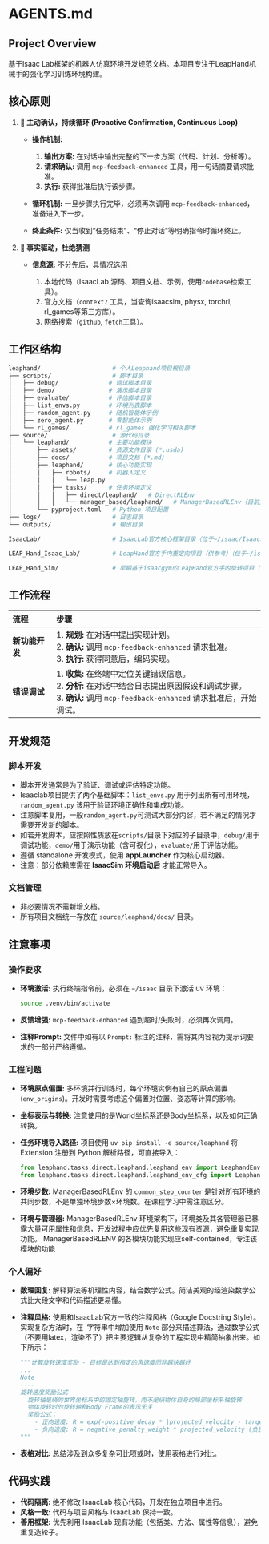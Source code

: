 # AGENTS.md

## Project Overview

基于Isaac Lab框架的机器人仿真环境开发规范文档。本项目专注于LeapHand机械手的强化学习训练环境构建。

## 核心原则

1. **🤖 主动确认，持续循环 (Proactive Confirmation, Continuous Loop)**

   * **操作机制:**

     1. **输出方案:** 在对话中输出完整的下一步方案（代码、计划、分析等）。
     2. **请求确认:** 调用 `mcp-feedback-enhanced` 工具，用一句话摘要请求批准。
     3. **执行:** 获得批准后执行该步骤。
   * **循环机制:**
     一旦步骤执行完毕，必须再次调用 `mcp-feedback-enhanced`，准备进入下一步。
   * **终止条件:** 仅当收到“任务结束”、“停止对话”等明确指令时循环终止。

2. **🧐 事实驱动，杜绝猜测**

   * **信息源:** 不分先后，具情况选用

     1. 本地代码（IsaacLab 源码、项目文档、示例，使用`codebase`检索工具）。
     2. 官方文档（`context7` 工具，当查询isaacsim, physx, torchrl, rl_games等第三方库）。
     3. 网络搜索（`github`, `fetch`工具）。

## 工作区结构

```bash
leaphand/                    # 个人Leaphand项目根目录
├── scripts/                 # 脚本目录
│   ├── debug/              # 调试脚本目录
│   ├── demo/               # 演示脚本目录
│   ├── evaluate/           # 评估脚本目录
│   ├── list_envs.py        # 环境列表脚本
│   ├── random_agent.py     # 随机智能体示例
│   ├── zero_agent.py       # 零智能体示例
│   └── rl_games/           # rl_games 强化学习相关脚本
├── source/                  # 源代码目录
│   └── leaphand/           # 主要功能模块
│       ├── assets/         # 资源文件目录 (*.usda)
│       ├── docs/           # 项目文档 (*.md)
│       ├── leaphand/       # 核心功能实现
│       │   ├── robots/     # 机器人定义
│       │   │   └── leap.py
│       │   ├── tasks/      # 任务环境定义
│       │   │   ├── direct/leaphand/   # DirectRLEnv
│       │   │   └── manager_based/leaphand/   # ManagerBasedRLEnv（目前主要开发目录）
│       └── pyproject.toml   # Python 项目配置
├── logs/                    # 日志目录
└── outputs/                 # 输出目录

IsaacLab/                    # IsaacLab官方核心框架目录（位于~/isaac/IsaacLab）

LEAP_Hand_Isaac_Lab/         # LeapHand官方手内重定向项目（供参考）（位于~/isaac/LEAP_Hand_Isaac_Lab）

LEAP_Hand_Sim/               # 早期基于isaacgym的LeapHand官方手内旋转项目（可参考）（位于~/LEAP_Hand_Sim）
```

## 工作流程

| 流程        | 步骤                                                                                                               |
| :-------- | :--------------------------------------------------------------------------------------------------------------- |
| **新功能开发** | 1. **规划:** 在对话中提出实现计划。<br>2. **确认:** 调用 `mcp-feedback-enhanced` 请求批准。<br>3. **执行:** 获得同意后，编码实现。                  |
| **错误调试**  | 1. **收集:** 在终端中定位关键错误信息。<br>2. **分析:** 在对话中结合日志提出原因假设和调试步骤。<br>3. **确认:** 调用 `mcp-feedback-enhanced` 请求批准后，开始调试。 |


## 开发规范

### 脚本开发

* 脚本开发通常是为了验证、调试或评估特定功能。
* Isaaclab项目提供了两个基础脚本：`list_envs.py` 用于列出所有可用环境，`random_agent.py` 该用于验证环境正确性和集成功能。
* 注意脚本复用，一般`random_agent.py`可测试大部分内容，若不满足的情况才需要开发新的脚本。
* 如若开发脚本，应按照性质放在`scripts/`目录下对应的子目录中，`debug/`用于调试功能，`demo/`用于演示功能（含可视化），`evaluate/`用于评估功能。
* 遵循 standalone 开发模式，使用 **appLauncher** 作为核心启动器。
* 注意：部分依赖库需在 **IsaacSim 环境启动后** 才能正常导入。

### 文档管理

* 非必要情况不需新增文档。
* 所有项目文档统一存放在 `source/leaphand/docs/` 目录。

## 注意事项

### 操作要求

* **环境激活:**
  执行终端指令前，必须在 `~/isaac` 目录下激活 uv 环境：

  ```bash
  source .venv/bin/activate
  ```

* **反馈增强:**
  `mcp-feedback-enhanced` 遇到超时/失败时，必须再次调用。

* **注释Prompt:**
  文件中如有以 `Prompt:` 标注的注释，需将其内容视为提示词要求的一部分严格遵循。

### 工程问题

* **环境原点偏置:**
  多环境并行训练时，每个环境实例有自己的原点偏置 (`env_origins`)。开发时需要考虑这个偏置对位置、姿态等计算的影响。

* **坐标表示与转换:**
  注意使用的是World坐标系还是Body坐标系，以及如何正确转换。

* **任务环境导入路径:**
  项目使用 `uv pip install -e source/leaphand` 将 Extension 注册到 Python 解析路径，可直接导入：
  ```python
  from leaphand.tasks.direct.leaphand.leaphand_env import LeaphandEnv
  from leaphand.tasks.direct.leaphand.leaphand_env_cfg import LeaphandEnvCfg
  ```
* **环境步数:**
  ManagerBasedRLEnv 的 `common_step_counter` 是针对所有环境的共同步数，不是单独环境步数×环境数。在课程学习中需注意区分。

* **环境与管理器:**
  ManagerBasedRLEnv 环境架构下，环境类及其各管理器已暴露大量可用属性和信息，开发过程中应优先复用这些现有资源，避免重复实现功能。
  ManagerBasedRLENV 的各模块功能实现应self-contained，专注该模块的功能

### 个人偏好

* **数理回复:**
  解释算法等机理性内容，结合数学公式。简洁美观的经渲染数学公式比大段文字和代码描述更易懂。

* **注释风格:**
  使用和IsaacLab官方一致的注释风格（Google Docstring Style）。实现复杂方法时，在``` ```字符串中增加使用 `Note` 部分来描述算法，通过数学公式（不要用latex，渲染不了）把主要逻辑从复杂的工程实现中精简抽象出来。如下所示：
    ```python
    """计算旋转速度奖励 - 目标是达到指定的角速度而非越快越好
    ...
    Note
    ----
    旋转速度奖励公式
      旋转轴是绕的世界坐标系中的固定轴旋转，而不是绕物体自身的局部坐标系轴旋转
      物体旋转时的旋转轴和Body Frame的表示无关
      奖励公式：
        - 正向速度: R = exp(-positive_decay * |projected_velocity - target_angular_speed|)
        - 负向速度: R = negative_penalty_weight * projected_velocity (负惩罚)
    """
    ```

* **表格对比:**
  总结涉及到众多复杂可比项或时，使用表格进行对比。

## 代码实践

* **代码隔离:** 绝不修改 IsaacLab 核心代码，开发在独立项目中进行。
* **风格一致:** 代码与项目风格与 IsaacLab 保持一致。
* **善用框架:** 优先利用 IsaacLab 现有功能（包括类、方法、属性等信息），避免重复造轮子。

